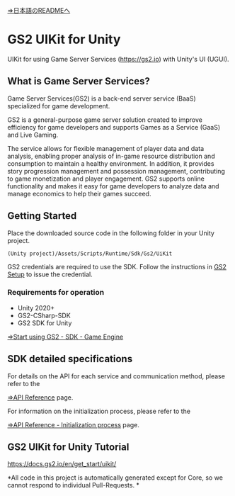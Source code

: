 [⇒日本語のREADMEへ](README.md)

# GS2 UIKit for Unity

UIKit for using Game Server Services (https://gs2.io) with Unity's UI (UGUI).

## What is Game Server Services?

Game Server Services(GS2) is a back-end server service (BaaS) specialized for game development.

GS2 is a general-purpose game server solution created to improve efficiency for game developers and supports Games as a Service (GaaS) and Live Gaming.

The service allows for flexible management of player data and data analysis, enabling proper analysis of in-game resource distribution and consumption to maintain a healthy environment.
In addition, it provides story progression management and possession management, contributing to game monetization and player engagement.
GS2 supports online functionality and makes it easy for game developers to analyze data and manage economics to help their games succeed.

## Getting Started

Place the downloaded source code in the following folder in your Unity project.

`(Unity project)/Assets/Scripts/Runtime/Sdk/Gs2/UiKit`

GS2 credentials are required to use the SDK.
Follow the instructions in [GS2 Setup](https://docs.gs2.io/en/get_start/tutorial/setup_gs2/) to issue the credential.

### Requirements for operation

- Unity 2020+
- GS2-CSharp-SDK
- GS2 SDK for Unity

[⇒Start using GS2 - SDK - Game Engine](https://docs.gs2.io/en/get_start/#game-engine)

## SDK detailed specifications

For details on the API for each service and communication method, please refer to the

 [⇒API Reference](https://docs.gs2.io/en/api_reference/) page.

For information on the initialization process, please refer to the

 [⇒API Reference - Initialization process](https://docs.gs2.io/en/api_reference/initialize/) page.

## GS2 UIKit for Unity Tutorial

https://docs.gs2.io/en/get_start/uikit/

*All code in this project is automatically generated except for Core, so we cannot respond to individual Pull-Requests. *
